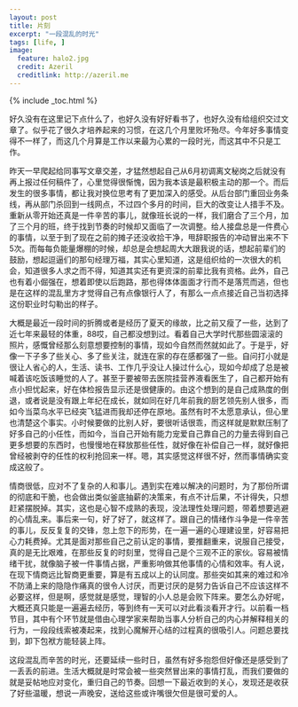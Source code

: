 ```yaml
---
layout: post
title: 片刻
excerpt: "一段混乱的时光"
tags: [life, ]
image:
  feature: halo2.jpg
  credit: Azeril
  creditlink: http://azeril.me
---
```


{% include _toc.html %}

好久没有在这里记下点什么了，也好久没有好好看书了，也好久没有给组织交过文章了。似乎花了很久才培养起来的习惯，在这几个月里败坏殆尽。今年好多事情变得不一样了，而这几个月算是工作以来最为心累的一段时光，而这其中不只是工作。

昨天一早爬起给同事写文章交差，才猛然想起自己从6月初调离文秘岗之后就没有再上报过任何稿件了，心里觉得很惭愧，因为我本该是最积极主动的那一个。而后发生的很多事情，都让我对换位思考有了更加深入的感受。从后台部门重回业务条线，再从部门杀回到一线网点，不过四个多月的时间，巨大的改变让人措手不及。重新从零开始还真是一件辛苦的事儿，就像班长说的一样，我们磨合了三个月，加了三个月的班，终于找到节奏的时候却又面临了一次调整。给人接盘总是一件费心的事情，以至于到了现在之前的摊子还没收拾干净，甩辞职报告的冲动冒出来不下5次。而每每负能量爆棚的时候，却总是会想起周大大跟我说的话，想起前辈们的鼓励，想起逗逼们的那句经理万福，其实心里知道，这是组织给的一次很大的机会，知道很多人求之而不得，知道其实还有更资深的前辈比我有资格。此外，自己也有着小倔强在，想着即使以后跑路，那也得体体面面才行而不是落荒而逃，但也是在这样的混乱里方才觉得自己有点像银行人了，有那么一点点接近自己当初选择这份职业时勾勒出的样子。

大概是最近一段时间的折腾或者是经历了夏天的缘故，比之前又瘦了一些，达到了近七年来最轻的体重，88哎，自己都没想到过。看着自己大学时代那些圆滚滚的照片，感慨曾经那么刻意想要控制的事情，现如今自然而然就如此了。于是乎，好像一下子多了些关心、多了些关注，就连在家的存在感都强了一些。自问打小就是很让人省心的人，生活、读书、工作几乎没让人操过什么心，现如今却成了总是被喊着该吃饭该睡觉的人了。甚至于要被带去医院挂营养液看医生了，自己都开始有点小担忧起来，好在体检报告显示还是很健康的。由这个想到的是自己成熟度的倒退，或者说是没有跟上年纪在成长，就如同在好几年前我的厨艺领先别人很多，而如今当菜鸟水平已经突飞猛进而我却还停在原地。虽然有时不太愿意承认，但心里也清楚这个事实。小时候要做的比别人好，要很听话很乖，而这样就是默默压制了好多自己的小任性，而如今，当自己开始有能力宠爱自己靠自己的力量去得到自己更多想要的东西时，也慢慢地在释放那些任性，就好像在补偿自己一样，就好像把曾经被剥夺的任性的权利抢回来一样。嗯，其实感觉这样很不好，然而事情确实变成这般了。

情商很低，应对不了复杂的人和事儿。遇到实在难以解决的问题时，为了那份所谓的彻底和干脆，也会做出类似釜底抽薪的决策来，有点不计后果，不计得失，只想赶紧摆脱掉。其实，这也是心智不成熟的表现，没法理性处理问题，带着想要逃避的心情乱来。事后来一句，好了好了，就这样了。跟自己的情绪作斗争是一件辛苦的事儿，反反复复的交锋，忽上忽下的形势，在一遍一遍的心理建设里，好容易把心力耗费掉。尤其是面对那些自己之前认定的事情，要推翻重来，说服自己接受，真的是无比艰难，在那些反复的时刻里，觉得自己是个三观不正的家伙。容易被情绪干扰，就像脑子被一件事情占据，严重影响做其他事情的心情和效率。有人说，在现下情商远比智商更重要，算是有五成以上的认同度。那些突如其来的难过和冷不防涌上来的隐隐作痛真的很令人讨厌，而更讨厌的是努力告诉自己不应该这样不必要这样，但是啊，感觉就是感觉，理智的小人总是会败下阵来。要怎么办好呢，大概还真只能是一遍遍去经历，等到终有一天可以对此看淡看开才行。以前看一档节目，其中有个环节就是借由心理学家来帮助当事人分析自己的内心并解释相关的行为，一段段线索被凑起来，找到心魔解开心结的过程真的很吸引人。问题总要找到，卸下包袱方能轻装上阵。

这段混乱而辛苦的时光，还要延续一些时日，虽然有好多抱怨但好像还是感受到了一丢丢的前进。生活大概就是时常会被一些突然冒出来的事情打乱，而我们要做的就是妥帖地应对变化，重归自己的节奏。回想一下最近收到的关心，发现还是收获了好些温暖，想说一声晚安，送给这些或许嘴很欠但是很可爱的人。

